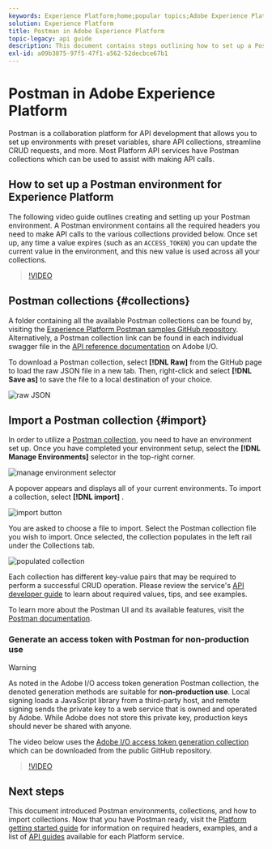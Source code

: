 ```yaml
---
keywords: Experience Platform;home;popular topics;Adobe Experience Platform;api guide;platform api guide;introduction to platform;developer guide
solution: Experience Platform
title: Postman in Adobe Experience Platform
topic-legacy: api guide
description: This document contains steps outlining how to set up a Postman environment, import Postman collections, and a list of available collections for each Platform service.
exl-id: a09b3875-97f5-47f1-a562-52decbce67b1
---
```

# Postman in Adobe Experience Platform

Postman is a collaboration platform for API development that allows you to set up environments with preset variables, share API collections, streamline CRUD requests, and more. Most Platform API services have Postman collections which can be used to assist with making API calls.

## How to set up a Postman environment for Experience Platform

The following video guide outlines creating and setting up your Postman environment. A Postman environment contains all the required headers you need to make API calls to the various collections provided below. Once set up, any time a value expires (such as an `ACCESS_TOKEN`) you can update the current value in the environment, and this new value is used across all your collections.

>[!VIDEO](https://video.tv.adobe.com/v/28832)

## Postman collections {#collections}

A folder containing all the available Postman collections can be found by, visiting the [Experience Platform Postman samples GitHub repository](https://github.com/adobe/experience-platform-postman-samples/tree/master/apis/experience-platform). Alternatively, a Postman collection link can be found in each individual swagger file in the [API reference documentation](https://www.adobe.com/go/platform-api-reference-en) on Adobe I/O.

To download a Postman collection, select **[!DNL Raw]** from the GitHub page to load the raw JSON file in a new tab. Then, right-click and select **[!DNL Save as]** to save the file to a local destination of your choice.

![raw JSON](./images/api-guide/raw-collection.PNG)

## Import a Postman collection {#import}

In order to utilize a [Postman collection](#collections), you need to have an environment set up. Once you have completed your environment setup, select the **[!DNL Manage Environments]** selector in the top-right corner.

![manage environment selector](./images/api-guide/environment-selector.png)

A popover appears and displays all of your current environments. To import a collection, select **[!DNL import]** .

![import button](./images/api-guide/import-collection.png)

You are asked to choose a file to import. Select the Postman collection file you wish to import. Once selected, the collection populates in the left rail under the Collections tab.

![populated collection](./images/api-guide/imported-collection.png)

Each collection has different key-value pairs that may be required to perform a successful CRUD operation. Please review the service's [API developer guide](api-guide.md#api-guides) to learn about required values, tips, and see examples.

To learn more about the Postman UI and its available features, visit the [Postman documentation](https://learning.postman.com/docs/getting-started/navigating-postman/).

### Generate an access token with Postman for non-production use

>[!WARNING]
>
>As noted in the Adobe I/O access token generation Postman collection, the denoted generation methods are suitable for **non-production use**. Local signing loads a JavaScript library from a third-party host, and remote signing sends the private key to a web service that is owned and operated by Adobe. While Adobe does not store this private key, production keys should never be shared with anyone.

The video below uses the [Adobe I/O access token generation collection](https://github.com/adobe/experience-platform-postman-samples/blob/master/apis/ims/Adobe%20IO%20Access%20Token%20Generation.postman_collection.json) which can be downloaded from the public GitHub repository.

>[!VIDEO](https://video.tv.adobe.com/v/29698/?quality=12&learn=on)

## Next steps

This document introduced Postman environments, collections, and how to import collections. Now that you have Postman ready, visit the [Platform getting started guide](api-guide.md) for information on required headers, examples, and a list of [API guides](api-guide.md#api-guides) available for each Platform service.
